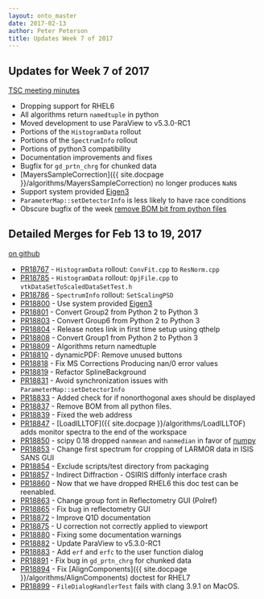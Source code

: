 ```yaml
---
layout: onto_master
date: 2017-02-13
author: Peter Peterson
title: Updates Week 7 of 2017
---
```

Updates for Week 7 of 2017
--------------------------

[TSC meeting minutes](https://github.com/mantidproject/documents/blob/master/Project-Management/TechnicalSteeringCommittee/meetings/2017/TSC-meeting-2017-02-14.md)

* Dropping support for RHEL6
* All algorithms return `namedtuple` in python
* Moved development to use ParaView to v5.3.0-RC1
* Portions of the `HistogramData` rollout
* Portions of the `SpectrumInfo` rollout
* Portions of python3 compatibility
* Documentation improvements and fixes
* Bugfix for `gd_prtn_chrg` for chunked data
* [MayersSampleCorrection]({{ site.docpage }}/algorithms/MayersSampleCorrection) no longer produces `NaN`s
* Support system provided [Eigen3](http://eigen.tuxfamily.org)
* `ParameterMap::setDetectorInfo` is less likely to have race conditions
* Obscure bugfix of the week [remove BOM bit from python files](https://github.com/mantidproject/mantid/pull/18837)

Detailed Merges for Feb 13 to 19, 2017
--------------------------------------
[on github](https://github.com/mantidproject/mantid/pulls?q=is%3Apr+merged%3A2017-02-14..2017-02-19)

* [PR18767](https://github.com/mantidproject/mantid/pull/18767) - `HistogramData` rollout: `ConvFit.cpp` to `ResNorm.cpp`
* [PR18785](https://github.com/mantidproject/mantid/pull/18785) - `HistogramData` rollout: `OpjFile.cpp` to `vtkDataSetToScaledDataSetTest.h`
* [PR18786](https://github.com/mantidproject/mantid/pull/18786) - `SpectrumInfo` rollout: `SetScalingPSD`
* [PR18800](https://github.com/mantidproject/mantid/pull/18800) - Use system provided [Eigen3](http://eigen.tuxfamily.org)
* [PR18801](https://github.com/mantidproject/mantid/pull/18801) - Convert Group2 from Python 2 to Python 3
* [PR18803](https://github.com/mantidproject/mantid/pull/18803) - Convert Group6 from Python 2 to Python 3
* [PR18804](https://github.com/mantidproject/mantid/pull/18804) - Release notes link in first time setup using qthelp
* [PR18808](https://github.com/mantidproject/mantid/pull/18808) - Convert Group1 from Python 2 to Python 3
* [PR18809](https://github.com/mantidproject/mantid/pull/18809) - Algorithms return namedtuple
* [PR18810](https://github.com/mantidproject/mantid/pull/18810) - dynamicPDF: Remove unused buttons
* [PR18818](https://github.com/mantidproject/mantid/pull/18818) - Fix MS Corrections Producing nan/0 error values
* [PR18819](https://github.com/mantidproject/mantid/pull/18819) - Refactor SplineBackground
* [PR18831](https://github.com/mantidproject/mantid/pull/18831) - Avoid synchronization issues with `ParameterMap::setDetectorInfo`
* [PR18833](https://github.com/mantidproject/mantid/pull/18833) - Added check for if nonorthogonal axes should be displayed
* [PR18837](https://github.com/mantidproject/mantid/pull/18837) - Remove BOM from all python files.
* [PR18839](https://github.com/mantidproject/mantid/pull/18839) - Fixed the web address
* [PR18847](https://github.com/mantidproject/mantid/pull/18847) - [LoadILLTOF]({{ site.docpage }}/algorithms/LoadILLTOF) adds monitor spectra to the end of the workspace
* [PR18850](https://github.com/mantidproject/mantid/pull/18850) - scipy 0.18 dropped `nanmean` and `nanmedian` in favor of [numpy](http://www.numpy.org/)
* [PR18853](https://github.com/mantidproject/mantid/pull/18853) - Change first spectrum for cropping of LARMOR data in ISIS SANS GUI
* [PR18854](https://github.com/mantidproject/mantid/pull/18854) - Exclude scripts/test directory from packaging
* [PR18857](https://github.com/mantidproject/mantid/pull/18857) - Indirect Diffraction - OSIRIS diffonly interface crash
* [PR18860](https://github.com/mantidproject/mantid/pull/18860) - Now that we have dropped RHEL6 this doc test can be reenabled.
* [PR18863](https://github.com/mantidproject/mantid/pull/18863) - Change group font in Reflectometry GUI (Polref)
* [PR18865](https://github.com/mantidproject/mantid/pull/18865) - Fix bug in reflectometry GUI
* [PR18872](https://github.com/mantidproject/mantid/pull/18872) - Improve Q1D documentation
* [PR18875](https://github.com/mantidproject/mantid/pull/18875) - U correction not correctly applied to viewport
* [PR18880](https://github.com/mantidproject/mantid/pull/18880) - Fixing some documentation warnings
* [PR18882](https://github.com/mantidproject/mantid/pull/18882) - Update ParaView to v5.3.0-RC1
* [PR18883](https://github.com/mantidproject/mantid/pull/18883) - Add `erf` and `erfc` to the user function dialog
* [PR18891](https://github.com/mantidproject/mantid/pull/18891) - Fix bug in `gd_prtn_chrg` for chunked data
* [PR18894](https://github.com/mantidproject/mantid/pull/18894) - Fix [AlignComponents]({{ site.docpage }}/algorithms/AlignComponents) doctest for RHEL7
* [PR18899](https://github.com/mantidproject/mantid/pull/18899) - `FileDialogHandlerTest` fails with clang 3.9.1 on MacOS.
